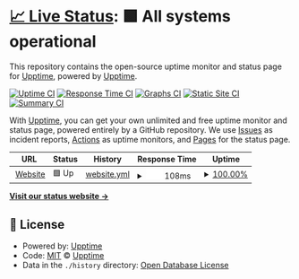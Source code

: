 # [📈 Live Status](https://upptime.github.io/upptime): <!--live status--> **🟩 All systems operational**

This repository contains the open-source uptime monitor and status page for [Upptime](https://upptime.js.org), powered by [Upptime](https://github.com/upptime/upptime).

[![Uptime CI](https://github.com/Charge/charge-status/workflows/Uptime%20CI/badge.svg)](https://github.com/Charge/charge-status/actions?query=workflow%3A%22Uptime+CI%22)
[![Response Time CI](https://github.com/Charge/charge-status/workflows/Response%20Time%20CI/badge.svg)](https://github.com/Charge/charge-status/actions?query=workflow%3A%22Response+Time+CI%22)
[![Graphs CI](https://github.com/Charge/charge-status/workflows/Graphs%20CI/badge.svg)](https://github.com/Charge/charge-status/actions?query=workflow%3A%22Graphs+CI%22)
[![Static Site CI](https://github.com/Charge/charge-status/workflows/Static%20Site%20CI/badge.svg)](https://github.com/Charge/charge-status/actions?query=workflow%3A%22Static+Site+CI%22)
[![Summary CI](https://github.com/Charge/charge-status/workflows/Summary%20CI/badge.svg)](https://github.com/Charge/charge-status/actions?query=workflow%3A%22Summary+CI%22)

With [Upptime](https://upptime.js.org), you can get your own unlimited and free uptime monitor and status page, powered entirely by a GitHub repository. We use [Issues](https://github.com/upptime/upptime/issues) as incident reports, [Actions](https://github.com/Charge/charge-status/actions) as uptime monitors, and [Pages](https://upptime.github.io/upptime) for the status page.

<!--start: status pages-->
<!-- This summary is generated by Upptime (https://github.com/upptime/upptime) -->
<!-- Do not edit this manually, your changes will be overwritten -->
<!-- prettier-ignore -->
| URL | Status | History | Response Time | Uptime |
| --- | ------ | ------- | ------------- | ------ |
| <img alt="" src="https://icons.duckduckgo.com/ip3/charge-v2.vercel.app.ico" height="13"> [Website](https://charge-v2.vercel.app/) | 🟩 Up | [website.yml](https://github.com/use-charge/charge-status/commits/HEAD/history/website.yml) | <details><summary><img alt="Response time graph" src="./graphs/website/response-time-week.png" height="20"> 108ms</summary><br><a href="https://Charge.github.io/charge-status/history/website"><img alt="Response time 112" src="https://img.shields.io/endpoint?url=https%3A%2F%2Fraw.githubusercontent.com%2Fuse-charge%2Fcharge-status%2FHEAD%2Fapi%2Fwebsite%2Fresponse-time.json"></a><br><a href="https://Charge.github.io/charge-status/history/website"><img alt="24-hour response time 138" src="https://img.shields.io/endpoint?url=https%3A%2F%2Fraw.githubusercontent.com%2Fuse-charge%2Fcharge-status%2FHEAD%2Fapi%2Fwebsite%2Fresponse-time-day.json"></a><br><a href="https://Charge.github.io/charge-status/history/website"><img alt="7-day response time 108" src="https://img.shields.io/endpoint?url=https%3A%2F%2Fraw.githubusercontent.com%2Fuse-charge%2Fcharge-status%2FHEAD%2Fapi%2Fwebsite%2Fresponse-time-week.json"></a><br><a href="https://Charge.github.io/charge-status/history/website"><img alt="30-day response time 107" src="https://img.shields.io/endpoint?url=https%3A%2F%2Fraw.githubusercontent.com%2Fuse-charge%2Fcharge-status%2FHEAD%2Fapi%2Fwebsite%2Fresponse-time-month.json"></a><br><a href="https://Charge.github.io/charge-status/history/website"><img alt="1-year response time 112" src="https://img.shields.io/endpoint?url=https%3A%2F%2Fraw.githubusercontent.com%2Fuse-charge%2Fcharge-status%2FHEAD%2Fapi%2Fwebsite%2Fresponse-time-year.json"></a></details> | <details><summary><a href="https://Charge.github.io/charge-status/history/website">100.00%</a></summary><a href="https://Charge.github.io/charge-status/history/website"><img alt="All-time uptime 100.00%" src="https://img.shields.io/endpoint?url=https%3A%2F%2Fraw.githubusercontent.com%2Fuse-charge%2Fcharge-status%2FHEAD%2Fapi%2Fwebsite%2Fuptime.json"></a><br><a href="https://Charge.github.io/charge-status/history/website"><img alt="24-hour uptime 100.00%" src="https://img.shields.io/endpoint?url=https%3A%2F%2Fraw.githubusercontent.com%2Fuse-charge%2Fcharge-status%2FHEAD%2Fapi%2Fwebsite%2Fuptime-day.json"></a><br><a href="https://Charge.github.io/charge-status/history/website"><img alt="7-day uptime 100.00%" src="https://img.shields.io/endpoint?url=https%3A%2F%2Fraw.githubusercontent.com%2Fuse-charge%2Fcharge-status%2FHEAD%2Fapi%2Fwebsite%2Fuptime-week.json"></a><br><a href="https://Charge.github.io/charge-status/history/website"><img alt="30-day uptime 100.00%" src="https://img.shields.io/endpoint?url=https%3A%2F%2Fraw.githubusercontent.com%2Fuse-charge%2Fcharge-status%2FHEAD%2Fapi%2Fwebsite%2Fuptime-month.json"></a><br><a href="https://Charge.github.io/charge-status/history/website"><img alt="1-year uptime 100.00%" src="https://img.shields.io/endpoint?url=https%3A%2F%2Fraw.githubusercontent.com%2Fuse-charge%2Fcharge-status%2FHEAD%2Fapi%2Fwebsite%2Fuptime-year.json"></a></details>

<!--end: status pages-->

[**Visit our status website →**](https://upptime.github.io/upptime)

## 📄 License

- Powered by: [Upptime](https://github.com/upptime/upptime)
- Code: [MIT](./LICENSE) © [Upptime](https://upptime.js.org)
- Data in the `./history` directory: [Open Database License](https://opendatacommons.org/licenses/odbl/1-0/)
